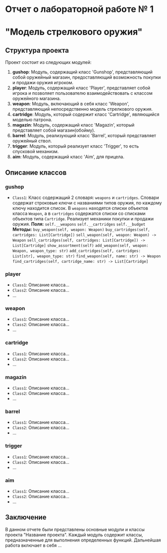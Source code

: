 # Отчет о лабораторной работе № 1 
# "Модель стрелкового оружия"

## Структура проекта

Проект состоит из следующих модулей:

1. **gushop**: Модуль, содержащий класс 'Gunshop', представляющий собой оружейный магазин,
предоставляющий возможность покупки и продажи оружия игроком.
2. **player**: Модуль, содержащий класс 'Player', представляет собой игрока
и позволяет пользователю взаимодействовать с классом оружейного магазина. 
3. **weapon**: Модуль, включающий в себя класс 'Weapon', представляющий непосредственно модель стрелкового оружия.
4. **cartridge**: Модуль, который содержит класс 'Cartridge', являющийся моделью патрона.
5. **magazin**: Модуль, содержащий класс 'Magazin', который представляет собой магазин(обойму).
6. **barrel**: Модуль, реализующий класс 'Barrel', который представляет оружейный ствол.
7. **trigger**: Модуль, который реализует класс 'Trigger', то есть спусковой механизм.
8. **aim**: Модуль, содержащий класс 'Aim', для прицела.

## Описание классов

### gushop
- `Class1`: Класс содержащий 2 словаря: `weapons` и `cartridges`. Словари содержат строковые ключи с названиями типов
оружия, по каждому ключу находится список. В `weapons` находятся списки объектов класса `Weapon`, а в `cartridges` содержатся
списки со списками объектов типа `Cartridge`. Реализует механики покупки и продажи оружия.
**Поля:**
`self.__weapons`
`self.__cartridges`
`self.__budget`
**Методы:**
`buy_weapon(self, weapon: Weapon)`
`buy_cartridges(self, cartridges: List[Cartridge])`
`sell_weapon(self, weapon: Weapon) -> Weapon`
`sell_cartridges(self, cartridges: List[Cartridge]) -> List[Cartridge]`
`show_assortment(self)`
`add_weapon(self, weapon: Weapon, weapon_type: str)`
`add_cartridges(self, cartridges: List[str], weapon_type: str)`
`find_weapon(self, name: str) -> Weapon`
`find_cartridges(self, cartridge_name: str) -> List[Cartridge]`

### player
- `Class1`: Описание класса...
- `Class2`: Описание класса...
- ...

### weapon
- `Class1`: Описание класса...
- `Class2`: Описание класса...
- ...

### cartridge
- `Class1`: Описание класса...
- `Class2`: Описание класса...
- ...

### magazin
- `Class1`: Описание класса...
- `Class2`: Описание класса...
- ...

### barrel
- `Class1`: Описание класса...
- `Class2`: Описание класса...
- ...

### trigger
- `Class1`: Описание класса...
- `Class2`: Описание класса...
- ...

### aim
- `Class1`: Описание класса...
- `Class2`: Описание класса...
- ...

## Заключение

В данном отчете были представлены основные модули и классы проекта "Название проекта". Каждый модуль содержит классы, предназначенные для выполнения определенных функций. Дальнейшая работа включает в себя ...
